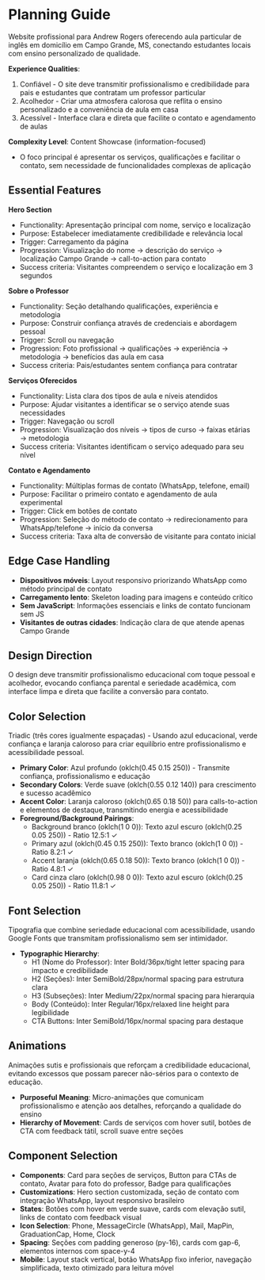 # Planning Guide

Website profissional para Andrew Rogers oferecendo aula particular de inglês em domicílio em Campo Grande, MS, conectando estudantes locais com ensino personalizado de qualidade.

**Experience Qualities**: 
1. Confiável - O site deve transmitir profissionalismo e credibilidade para pais e estudantes que contratam um professor particular
2. Acolhedor - Criar uma atmosfera calorosa que reflita o ensino personalizado e a conveniência de aula em casa
3. Acessível - Interface clara e direta que facilite o contato e agendamento de aulas

**Complexity Level**: Content Showcase (information-focused)
- O foco principal é apresentar os serviços, qualificações e facilitar o contato, sem necessidade de funcionalidades complexas de aplicação

## Essential Features

**Hero Section**
- Functionality: Apresentação principal com nome, serviço e localização
- Purpose: Estabelecer imediatamente credibilidade e relevância local
- Trigger: Carregamento da página
- Progression: Visualização do nome → descrição do serviço → localização Campo Grande → call-to-action para contato
- Success criteria: Visitantes compreendem o serviço e localização em 3 segundos

**Sobre o Professor**
- Functionality: Seção detalhando qualificações, experiência e metodologia
- Purpose: Construir confiança através de credenciais e abordagem pessoal
- Trigger: Scroll ou navegação
- Progression: Foto profissional → qualificações → experiência → metodologia → benefícios das aula em casa
- Success criteria: Pais/estudantes sentem confiança para contratar

**Serviços Oferecidos**
- Functionality: Lista clara dos tipos de aula e níveis atendidos
- Purpose: Ajudar visitantes a identificar se o serviço atende suas necessidades
- Trigger: Navegação ou scroll
- Progression: Visualização dos níveis → tipos de curso → faixas etárias → metodologia
- Success criteria: Visitantes identificam o serviço adequado para seu nível

**Contato e Agendamento**
- Functionality: Múltiplas formas de contato (WhatsApp, telefone, email)
- Purpose: Facilitar o primeiro contato e agendamento de aula experimental
- Trigger: Click em botões de contato
- Progression: Seleção do método de contato → redirecionamento para WhatsApp/telefone → início da conversa
- Success criteria: Taxa alta de conversão de visitante para contato inicial

## Edge Case Handling
- **Dispositivos móveis**: Layout responsivo priorizando WhatsApp como método principal de contato
- **Carregamento lento**: Skeleton loading para imagens e conteúdo crítico
- **Sem JavaScript**: Informações essenciais e links de contato funcionam sem JS
- **Visitantes de outras cidades**: Indicação clara de que atende apenas Campo Grande

## Design Direction
O design deve transmitir profissionalismo educacional com toque pessoal e acolhedor, evocando confiança parental e seriedade acadêmica, com interface limpa e direta que facilite a conversão para contato.

## Color Selection
Triadic (três cores igualmente espaçadas) - Usando azul educacional, verde confiança e laranja caloroso para criar equilíbrio entre profissionalismo e acessibilidade pessoal.

- **Primary Color**: Azul profundo (oklch(0.45 0.15 250)) - Transmite confiança, profissionalismo e educação
- **Secondary Colors**: Verde suave (oklch(0.55 0.12 140)) para crescimento e sucesso acadêmico
- **Accent Color**: Laranja caloroso (oklch(0.65 0.18 50)) para calls-to-action e elementos de destaque, transmitindo energia e acessibilidade
- **Foreground/Background Pairings**: 
  - Background branco (oklch(1 0 0)): Texto azul escuro (oklch(0.25 0.05 250)) - Ratio 12.5:1 ✓
  - Primary azul (oklch(0.45 0.15 250)): Texto branco (oklch(1 0 0)) - Ratio 8.2:1 ✓
  - Accent laranja (oklch(0.65 0.18 50)): Texto branco (oklch(1 0 0)) - Ratio 4.8:1 ✓
  - Card cinza claro (oklch(0.98 0 0)): Texto azul escuro (oklch(0.25 0.05 250)) - Ratio 11.8:1 ✓

## Font Selection
Tipografia que combine seriedade educacional com acessibilidade, usando Google Fonts que transmitam profissionalismo sem ser intimidador.

- **Typographic Hierarchy**: 
  - H1 (Nome do Professor): Inter Bold/36px/tight letter spacing para impacto e credibilidade
  - H2 (Seções): Inter SemiBold/28px/normal spacing para estrutura clara
  - H3 (Subseções): Inter Medium/22px/normal spacing para hierarquia
  - Body (Conteúdo): Inter Regular/16px/relaxed line height para legibilidade
  - CTA Buttons: Inter SemiBold/16px/normal spacing para destaque

## Animations
Animações sutis e profissionais que reforçam a credibilidade educacional, evitando excessos que possam parecer não-sérios para o contexto de educação.

- **Purposeful Meaning**: Micro-animações que comunicam profissionalismo e atenção aos detalhes, reforçando a qualidade do ensino
- **Hierarchy of Movement**: Cards de serviços com hover sutil, botões de CTA com feedback tátil, scroll suave entre seções

## Component Selection
- **Components**: Card para seções de serviços, Button para CTAs de contato, Avatar para foto do professor, Badge para qualificações
- **Customizations**: Hero section customizada, seção de contato com integração WhatsApp, layout responsivo brasileiro
- **States**: Botões com hover em verde suave, cards com elevação sutil, links de contato com feedback visual
- **Icon Selection**: Phone, MessageCircle (WhatsApp), Mail, MapPin, GraduationCap, Home, Clock
- **Spacing**: Seções com padding generoso (py-16), cards com gap-6, elementos internos com space-y-4
- **Mobile**: Layout stack vertical, botão WhatsApp fixo inferior, navegação simplificada, texto otimizado para leitura móvel